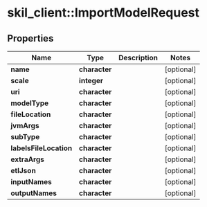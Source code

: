 # skil_client::ImportModelRequest

## Properties
Name | Type | Description | Notes
------------ | ------------- | ------------- | -------------
**name** | **character** |  | [optional] 
**scale** | **integer** |  | [optional] 
**uri** | **character** |  | [optional] 
**modelType** | **character** |  | [optional] 
**fileLocation** | **character** |  | [optional] 
**jvmArgs** | **character** |  | [optional] 
**subType** | **character** |  | [optional] 
**labelsFileLocation** | **character** |  | [optional] 
**extraArgs** | **character** |  | [optional] 
**etlJson** | **character** |  | [optional] 
**inputNames** | **character** |  | [optional] 
**outputNames** | **character** |  | [optional] 


